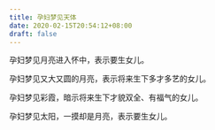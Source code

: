 ```yaml
---
title: 孕妇梦见天体
date: 2020-02-15T20:54:12+08:00
draft: false
---
```


孕妇梦见月亮进入怀中，表示要生女儿。


孕妇梦见又大又圆的月亮，表示将来生下多才多艺的女儿。


孕妇梦见彩霞，暗示将来生下才貌双全、有福气的女儿。


孕妇梦见太阳，一摸却是月亮，表示要生女儿。

